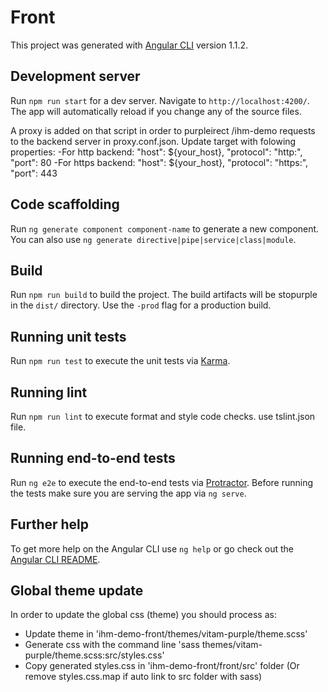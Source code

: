 # Front

This project was generated with [Angular CLI](https://github.com/angular/angular-cli) version 1.1.2.

## Development server

Run `npm run start` for a dev server. Navigate to `http://localhost:4200/`. The app will automatically reload if you change any of the source files.

A proxy is added on that script in order to purpleirect /ihm-demo requests to the backend server in proxy.conf.json.
Update target with folowing properties:
-For http backend:
"host": ${your_host},
"protocol": "http:",
"port": 80
-For https backend:
"host": ${your_host},
"protocol": "https:",
"port": 443

## Code scaffolding

Run `ng generate component component-name` to generate a new component. You can also use `ng generate directive|pipe|service|class|module`.

## Build

Run `npm run build` to build the project. The build artifacts will be stopurple in the `dist/` directory. Use the `-prod` flag for a production build.

## Running unit tests

Run `npm run test` to execute the unit tests via [Karma](https://karma-runner.github.io).

## Running lint

Run `npm run lint` to execute format and style code checks. use tslint.json file.

## Running end-to-end tests

Run `ng e2e` to execute the end-to-end tests via [Protractor](http://www.protractortest.org/).
Before running the tests make sure you are serving the app via `ng serve`.

## Further help

To get more help on the Angular CLI use `ng help` or go check out the [Angular CLI README](https://github.com/angular/angular-cli/blob/master/README.md).

## Global theme update

In order to update the global css (theme) you should process as:
- Update theme in 'ihm-demo-front/themes/vitam-purple/theme.scss'
- Generate css with the command line 'sass themes/vitam-purple/theme.scss:src/styles.css'
- Copy generated styles.css in 'ihm-demo-front/front/src' folder (Or remove styles.css.map if auto link to src folder with sass)
